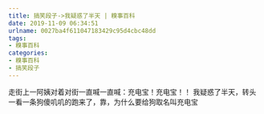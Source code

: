 ```yaml
---
title: 搞笑段子->我疑惑了半天 | 糗事百科
date: 2019-11-09 06:34:51
urlname: 0027ba4f611047183429c95d4cbc48dd
tags: 
- 糗事百科
categories:
- 糗事百科
- 搞笑段子
---
```

走街上一阿姨对着对街一直喊一直喊：充电宝！充电宝！！ 我疑惑了半天，转头一看一条狗傻叽叽的跑来了，靠，为什么要给狗取名叫充电宝



